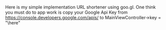 Here is my simple implementation URL shortener using goo.gl. 
One think you must do to app work is copy your Google Api Key from https://console.developers.google.com/apis/ to MainViewController->key = "\here"
